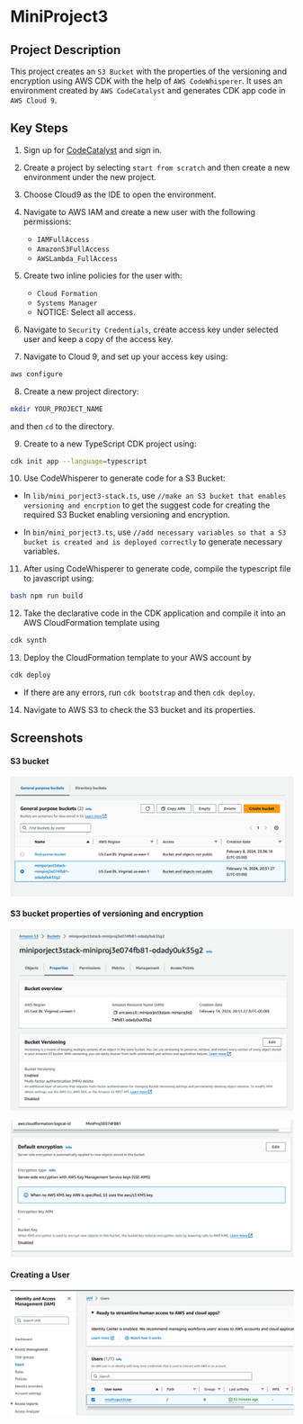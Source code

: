 # MiniProject3

## Project Description

This project creates an `S3 Bucket` with the properties of the versioning and encryption using AWS CDK with the help of `AWS CodeWhisperer`. It uses an environment created by `AWS CodeCatalyst` and generates CDK app code in `AWS Cloud 9`.

## Key Steps

1. Sign up for [CodeCatalyst](https://codecatalyst.aws/explore) and sign in.

2. Create a project by selecting `start from scratch` and then create a new environment under the new project. 

3. Choose Cloud9 as the IDE to open the environment.

4. Navigate to AWS IAM and create a new user with the following permissions:
    - `IAMFullAccess`
    - `AmazonS3FullAccess` 
    - `AWSLambda_FullAccess`

5. Create two inline policies for the user with: 
    - `Cloud Formation`
    - `Systems Manager`
    - NOTICE: Select all access.

6. Navigate to `Security Credentials`, create access key under selected user and keep a copy of the access key.

7. Navigate to Cloud 9, and set up your access key using:
```bash 
aws configure
```

8. Create a new project directory:
```bash 
mkdir YOUR_PROJECT_NAME
```
and then `cd` to the directory.

9. Create to a new TypeScript CDK project using:
```bash 
cdk init app --language=typescript
```

10. Use CodeWhisperer to generate code for a S3 Bucket:
  - In `lib/mini_porject3-stack.ts`, use `//make an S3 bucket that enables versioning and encrption` to get the suggest code for creating the required S3 Bucket enabling versioning and encryption.

  - In `bin/mini_porject3.ts`, use `//add necessary variables so that a S3 bucket is created and is deployed correctly` to generate necessary variables.

11. After using CodeWhisperer to generate code, compile the typescript file to javascript using:
```bash
bash npm run build
```

12. Take the declarative code in the CDK application and compile it into an AWS CloudFormation template using
```bash
cdk synth
```

13. Deploy the CloudFormation template to your AWS account by
```bash 
cdk deploy
```
  - If there are any errors, run `cdk bootstrap` and then `cdk deploy`.

14. Navigate to AWS S3 to check the S3 bucket and its properties.

## Screenshots

#### S3 bucket
![bucket](screenshots/S3-bucket.png)

#### S3 bucket properties of versioning and encryption
![versioning](screenshots/enabled-versioning.png)

![encryption](screenshots/enabled-encryption.png)

#### Creating a User
![user](screenshots/user.png)

